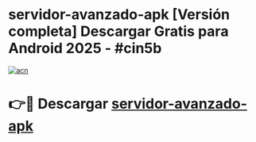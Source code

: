 # servidor-avanzado-apk  [Versión completa] Descargar Gratis para Android 2025 - #cin5b

[![acn](https://github.com/user-attachments/assets/0f9c940e-d8b0-45ae-aac7-cd30a18b3e1c)](https://apps.freeplayer.one?title=servidor-avanzado-apk&ref=9F)

# 👉🔴 Descargar [servidor-avanzado-apk](https://apps.freeplayer.one?title=servidor-avanzado-apk&ref=9F)